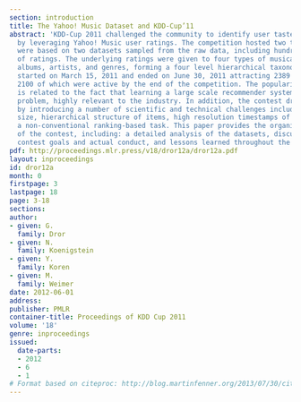 ```yaml
---
section: introduction
title: The Yahoo! Music Dataset and KDD-Cup’11
abstract: 'KDD-Cup 2011 challenged the community to identify user tastes in music
  by leveraging Yahoo! Music user ratings. The competition hosted two tracks, which
  were based on two datasets sampled from the raw data, including hundreds of millions
  of ratings. The underlying ratings were given to four types of musical items: tracks,
  albums, artists, and genres, forming a four level hierarchical taxonomy. The challenge
  started on March 15, 2011 and ended on June 30, 2011 attracting 2389 participants,
  2100 of which were active by the end of the competition. The popularity of the challenge
  is related to the fact that learning a large scale recommender systems is a generic
  problem, highly relevant to the industry. In addition, the contest drew interest
  by introducing a number of scientific and technical challenges including dataset
  size, hierarchical structure of items, high resolution timestamps of ratings, and
  a non-conventional ranking-based task. This paper provides the organizers’ account
  of the contest, including: a detailed analysis of the datasets, discussion of the
  contest goals and actual conduct, and lessons learned throughout the contest.'
pdf: http://proceedings.mlr.press/v18/dror12a/dror12a.pdf
layout: inproceedings
id: dror12a
month: 0
firstpage: 3
lastpage: 18
page: 3-18
sections: 
author:
- given: G.
  family: Dror
- given: N.
  family: Koenigstein
- given: Y.
  family: Koren
- given: M.
  family: Weimer
date: 2012-06-01
address: 
publisher: PMLR
container-title: Proceedings of KDD Cup 2011
volume: '18'
genre: inproceedings
issued:
  date-parts:
  - 2012
  - 6
  - 1
# Format based on citeproc: http://blog.martinfenner.org/2013/07/30/citeproc-yaml-for-bibliographies/
---
```

